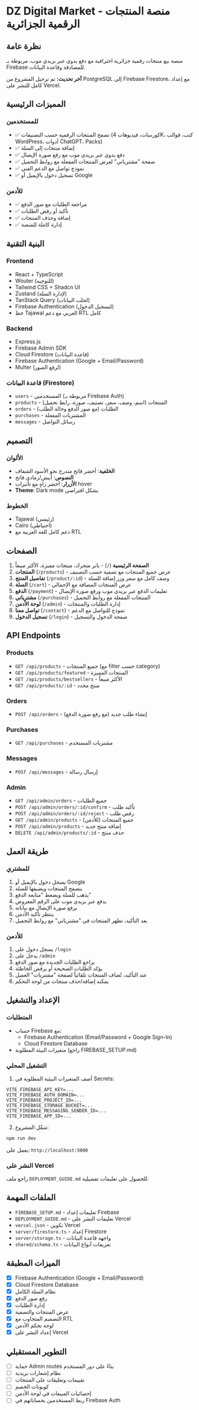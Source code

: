 # DZ Digital Market - منصة المنتجات الرقمية الجزائرية

## نظرة عامة

منصة بيع منتجات رقمية جزائرية احترافية مع دفع يدوي عبر بريدي موب، مربوطة بـ Firebase للمصادقة وقاعدة البيانات.

**آخر تحديث:** تم ترحيل المشروع من PostgreSQL إلى Firebase Firestore، مع إعداد كامل للنشر على Vercel.

## المميزات الرئيسية

### للمستخدمين
- ✅ تصفح المنتجات الرقمية حسب التصنيفات (كورسات، فيديوهات 4K، كتب، قوالب WordPress، أدوات ChatGPT، Packs)
- ✅ إضافة منتجات إلى السلة
- ✅ دفع يدوي عبر بريدي موب مع رفع صورة الإيصال
- ✅ صفحة "مشترياتي" لعرض المنتجات المفعلة مع روابط التحميل
- ✅ نموذج تواصل مع الدعم الفني
- ✅ تسجيل دخول بالإيميل أو Google

### للأدمن
- ✅ مراجعة الطلبات مع صور الدفع
- ✅ تأكيد أو رفض الطلبات
- ✅ إضافة وحذف المنتجات
- ✅ إدارة كاملة للمنصة

## البنية التقنية

### Frontend
- React + TypeScript
- Wouter (للتوجيه)
- Tailwind CSS + Shadcn UI
- Zustand (لإدارة السلة)
- TanStack Query (لجلب البيانات)
- Firebase Authentication (لتسجيل الدخول)
- خط Tajawal العربي مع دعم RTL كامل

### Backend
- Express.js
- Firebase Admin SDK
- Cloud Firestore (قاعدة البيانات)
- Firebase Authentication (Google + Email/Password)
- Multer (لرفع الصور)

### قاعدة البيانات (Firestore)
- `users` - المستخدمين (مربوطة بـ Firebase Auth)
- `products` - المنتجات (اسم، وصف، سعر، تصنيف، صورة، رابط تحميل)
- `orders` - الطلبات (مع صور الدفع وحالة الطلب)
- `purchases` - المشتريات المفعلة
- `messages` - رسائل التواصل

## التصميم

### الألوان
- **الخلفية**: أخضر فاتح متدرج نحو الأسود الشفاف
- **النصوص**: أبيض/رمادي فاتح
- **الأزرار**: أخضر زاهٍ مع تأثيرات hover
- **Theme**: Dark mode بشكل افتراضي

### الخطوط
- Tajawal (رئيسي)
- Cairo (احتياطي)
- دعم كامل للغة العربية مع RTL

## الصفحات

1. **الصفحة الرئيسية** (`/`) - بانر متحرك، منتجات مميزة، الأكثر مبيعاً
2. **المنتجات** (`/products`) - عرض جميع المنتجات مع تصفية حسب التصنيف
3. **تفاصيل المنتج** (`/product/:id`) - وصف كامل مع سعر وزر إضافة للسلة
4. **السلة** (`/cart`) - عرض المنتجات المضافة مع الإجمالي
5. **الدفع** (`/payment`) - تعليمات الدفع عبر بريدي موب ورفع صورة الإيصال
6. **مشترياتي** (`/purchases`) - المنتجات المفعلة مع روابط التحميل
7. **لوحة الأدمن** (`/admin`) - إدارة الطلبات والمنتجات
8. **تواصل معنا** (`/contact`) - نموذج للتواصل مع الدعم
9. **تسجيل الدخول** (`/login`) - صفحة الدخول والتسجيل

## API Endpoints

### Products
- `GET /api/products` - جميع المنتجات (مع filter حسب category)
- `GET /api/products/featured` - المنتجات المميزة
- `GET /api/products/bestsellers` - الأكثر مبيعاً
- `GET /api/products/:id` - منتج محدد

### Orders
- `POST /api/orders` - إنشاء طلب جديد (مع رفع صورة الدفع)

### Purchases
- `GET /api/purchases` - مشتريات المستخدم

### Messages
- `POST /api/messages` - إرسال رسالة

### Admin
- `GET /api/admin/orders` - جميع الطلبات
- `POST /api/admin/orders/:id/confirm` - تأكيد طلب
- `POST /api/admin/orders/:id/reject` - رفض طلب
- `GET /api/admin/products` - جميع المنتجات (للأدمن)
- `POST /api/admin/products` - إضافة منتج جديد
- `DELETE /api/admin/products/:id` - حذف منتج

## طريقة العمل

### للمشتري
1. يسجل دخول بالإيميل أو Google
2. يتصفح المنتجات ويضيفها للسلة
3. يذهب للسلة ويضغط "متابعة الدفع"
4. يدفع عبر بريدي موب على الرقم المعروض
5. يرفع صورة الإيصال مع بياناته
6. ينتظر تأكيد الأدمن
7. بعد التأكيد، تظهر المنتجات في "مشترياتي" مع روابط التحميل

### للأدمن
1. يسجل دخول على `/login`
2. يدخل على `/admin`
3. يراجع الطلبات الجديدة مع صور الدفع
4. يؤكد الطلبات الصحيحة أو يرفض الخاطئة
5. عند التأكيد، تُضاف المنتجات تلقائياً لصفحة "مشتريات" العميل
6. يمكنه إضافة/حذف منتجات من لوحة التحكم

## الإعداد والتشغيل

### المتطلبات
- حساب Firebase مع:
  - Firebase Authentication (Email/Password + Google Sign-In)
  - Cloud Firestore Database
- متغيرات البيئة المطلوبة (راجع FIREBASE_SETUP.md)

### التشغيل المحلي

1. أضف المتغيرات البيئية المطلوبة في Secrets:
```
VITE_FIREBASE_API_KEY=...
VITE_FIREBASE_AUTH_DOMAIN=...
VITE_FIREBASE_PROJECT_ID=...
VITE_FIREBASE_STORAGE_BUCKET=...
VITE_FIREBASE_MESSAGING_SENDER_ID=...
VITE_FIREBASE_APP_ID=...
```

2. شغّل المشروع:
```bash
npm run dev
```

يعمل على: `http://localhost:5000`

### النشر على Vercel

راجع ملف `DEPLOYMENT_GUIDE.md` للحصول على تعليمات تفصيلية.

## الملفات المهمة

- `FIREBASE_SETUP.md` - تعليمات إعداد Firebase
- `DEPLOYMENT_GUIDE.md` - تعليمات النشر على Vercel
- `vercel.json` - تكوين Vercel
- `server/firestore.ts` - إعداد Firestore
- `server/storage.ts` - واجهة قاعدة البيانات
- `shared/schema.ts` - تعريفات أنواع البيانات

## الميزات المطبقة

- [x] Firebase Authentication (Google + Email/Password)
- [x] Cloud Firestore Database
- [x] نظام السلة الكامل
- [x] رفع صور الدفع
- [x] إدارة الطلبات
- [x] عرض المنتجات والتصفية
- [x] التصميم المتجاوب مع RTL
- [x] لوحة تحكم الأدمن
- [x] إعداد النشر على Vercel

## التطوير المستقبلي

- [ ] حماية Admin routes بناءً على دور المستخدم
- [ ] نظام إشعارات بريدية
- [ ] تقييمات وتعليقات على المنتجات
- [ ] كوبونات الخصم
- [ ] إحصائيات المبيعات في لوحة الأدمن
- [ ] ربط المستخدمين بحساباتهم في Firebase Auth
